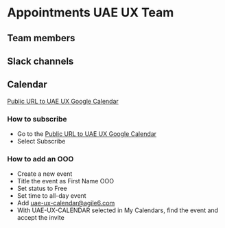 # Appointments UAE UX Team

## Team members

## Slack channels

## Calendar

[Public URL to UAE UX Google Calendar](https://calendar.google.com/calendar/embed?src=uae-ux-calendar%40agile6.com&ctz=America%2FNew_York)

### How to subscribe

- Go to the [Public URL to UAE UX Google Calendar](https://calendar.google.com/calendar/embed?src=uae-ux-calendar%40agile6.com&ctz=America%2FNew_York)
- Select Subscribe
  
### How to add an OOO

- Create a new event
- Title the event as First Name OOO
- Set status to Free
- Set time to all-day event
- Add uae-ux-calendar@agile6.com
- With UAE-UX-CALENDAR selected in My Calendars, find the event and accept the invite
